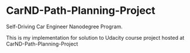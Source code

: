 # CarND-Path-Planning-Project
Self-Driving Car Engineer Nanodegree Program.

This is my implementation for solution to Udacity course project hosted at CarND-Path-Planning-Project


